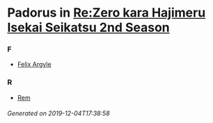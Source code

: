 # Padorus in [Re:Zero kara Hajimeru Isekai Seikatsu 2nd Season](https://myanimelist.net/anime/39587/Re_Zero_kara_Hajimeru_Isekai_Seikatsu_2nd_Season)

### F
* [Felix Argyle](https://github.com/shadow578/Project-Padoru/blob/master/table-of-contents/characters/FelixArgyle.md)

### R
* [Rem](https://github.com/shadow578/Project-Padoru/blob/master/table-of-contents/characters/Rem.md)

###### Generated on 2019-12-04T17:38:58
